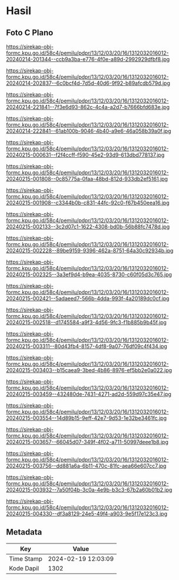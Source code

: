 # Hasil

## Foto C Plano

https://sirekap-obj-formc.kpu.go.id/58c4/pemilu/pdpr/13/12/03/20/16/1312032016012-20240214-201344--ccb9a3ba-e776-4f0e-a89d-2992929dfbf8.jpg

https://sirekap-obj-formc.kpu.go.id/58c4/pemilu/pdpr/13/12/03/20/16/1312032016012-20240214-202837--6c0bcf4d-7d5d-40d6-9f92-b89afcdb579d.jpg

https://sirekap-obj-formc.kpu.go.id/58c4/pemilu/pdpr/13/12/03/20/16/1312032016012-20240214-221841--7f3e6d93-862c-4c4a-a2d7-b7666bfd683e.jpg

https://sirekap-obj-formc.kpu.go.id/58c4/pemilu/pdpr/13/12/03/20/16/1312032016012-20240214-222841--61ab100b-9046-4b40-a9e6-46a058b39a0f.jpg

https://sirekap-obj-formc.kpu.go.id/58c4/pemilu/pdpr/13/12/03/20/16/1312032016012-20240215-000631--f2f4ccff-f590-45e2-93d9-613dbd778137.jpg

https://sirekap-obj-formc.kpu.go.id/58c4/pemilu/pdpr/13/12/03/20/16/1312032016012-20240215-001808--0c85775a-0faa-48bd-812d-933db2ef5161.jpg

https://sirekap-obj-formc.kpu.go.id/58c4/pemilu/pdpr/13/12/03/20/16/1312032016012-20240215-001908--c3344b0b-c831-44fc-92c0-f67b450eea16.jpg

https://sirekap-obj-formc.kpu.go.id/58c4/pemilu/pdpr/13/12/03/20/16/1312032016012-20240215-002133--3c2d07c1-1622-4308-bd0b-56b88fc7478d.jpg

https://sirekap-obj-formc.kpu.go.id/58c4/pemilu/pdpr/13/12/03/20/16/1312032016012-20240215-002228--89be9159-9396-462a-8751-64a30c92934b.jpg

https://sirekap-obj-formc.kpu.go.id/58c4/pemilu/pdpr/13/12/03/20/16/1312032016012-20240215-002325--3a3ef9d4-b9ea-4035-8730-c60f05d3c765.jpg

https://sirekap-obj-formc.kpu.go.id/58c4/pemilu/pdpr/13/12/03/20/16/1312032016012-20240215-002421--5adaeed7-566b-4dda-993f-4a20189dc0cf.jpg

https://sirekap-obj-formc.kpu.go.id/58c4/pemilu/pdpr/13/12/03/20/16/1312032016012-20240215-002518--d1745584-a9f3-4d56-9fc3-f1b885b9b45f.jpg

https://sirekap-obj-formc.kpu.go.id/58c4/pemilu/pdpr/13/12/03/20/16/1312032016012-20240215-003311--80d43fb4-8157-4df8-9a07-76df09c4f434.jpg

https://sirekap-obj-formc.kpu.go.id/58c4/pemilu/pdpr/13/12/03/20/16/1312032016012-20240215-003403--b15caea9-3bed-4b86-8976-ef5bb2e0a022.jpg

https://sirekap-obj-formc.kpu.go.id/58c4/pemilu/pdpr/13/12/03/20/16/1312032016012-20240215-003459--432480de-7431-4271-ad2d-559d97c35e47.jpg

https://sirekap-obj-formc.kpu.go.id/58c4/pemilu/pdpr/13/12/03/20/16/1312032016012-20240215-003554--14d89b15-9eff-42e7-9d53-1e32be3461fc.jpg

https://sirekap-obj-formc.kpu.go.id/58c4/pemilu/pdpr/13/12/03/20/16/1312032016012-20240215-003657--66045d07-349f-4f02-a711-50997deee1b8.jpg

https://sirekap-obj-formc.kpu.go.id/58c4/pemilu/pdpr/13/12/03/20/16/1312032016012-20240215-003756--dd881a6a-6b11-470c-81fc-aea66e607cc7.jpg

https://sirekap-obj-formc.kpu.go.id/58c4/pemilu/pdpr/13/12/03/20/16/1312032016012-20240215-003932--7a50f04b-3c0a-4e9b-b3c3-67b2a60b01b2.jpg

https://sirekap-obj-formc.kpu.go.id/58c4/pemilu/pdpr/13/12/03/20/16/1312032016012-20240215-004330--df3a8129-24e5-49f4-a903-9e5f17e123c3.jpg


## Metadata

| Key        | Value               |
| ---------- | ------------------- |
| Time Stamp | 2024-02-19 12:03:09 |
| Kode Dapil | 1302                |



